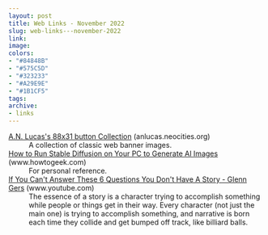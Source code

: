 ```yaml
---
layout: post
title: Web Links - November 2022
slug: web-links---november-2022
link:
image:
colors:
- "#84848B"
- "#575C5D"
- "#323233"
- "#A29E9E"
- "#1B1CF5"
tags:
archive:
- links
---
```


<dl>
  <dt>
    <a href="https://anlucas.neocities.org/88x31Buttons.html">A.N. Lucas's 88x31 button Collection</a>
    <span class="post-meta">(anlucas.neocities.org)</span>
  </dt>
  <dd>A collection of classic web banner images.</dd>
  <dt>
    <a href="https://www.howtogeek.com/830179/how-to-run-stable-diffusion-on-your-pc-to-generate-ai-images/">How to Run Stable Diffusion on Your PC to Generate AI Images</a>
    <span class="post-meta">(www.howtogeek.com)</span>
  </dt>
  <dd>For personal reference.</dd>
  <dt>
    <a href="https://www.youtube.com/watch?v=uL0atQFZzL8">If You Can't Answer These 6 Questions You Don't Have A Story - Glenn Gers</a>
    <span class="post-meta">(www.youtube.com)</span>
  </dt>
  <dd>The essence of a story is a character trying to accomplish something while people or things get in their way. Every character (not just the main one) is trying to accomplish something, and narrative is born each time they collide and get bumped off track, like billiard balls.</dd>
</dl>
